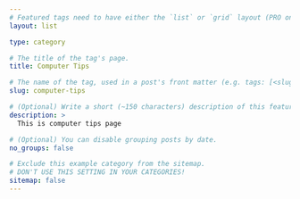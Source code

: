 ```yaml
---
# Featured tags need to have either the `list` or `grid` layout (PRO only).
layout: list

type: category

# The title of the tag's page.
title: Computer Tips

# The name of the tag, used in a post's front matter (e.g. tags: [<slug>]).
slug: computer-tips

# (Optional) Write a short (~150 characters) description of this featured tag.
description: >
  This is computer tips page

# (Optional) You can disable grouping posts by date.
no_groups: false

# Exclude this example category from the sitemap.
# DON'T USE THIS SETTING IN YOUR CATEGORIES!
sitemap: false
---
```

